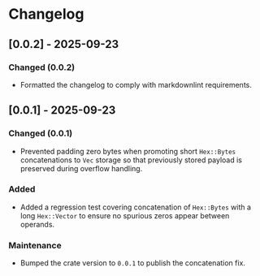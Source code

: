# Changelog

## [0.0.2] - 2025-09-23

### Changed (0.0.2)

- Formatted the changelog to comply with markdownlint requirements.

## [0.0.1] - 2025-09-23

### Changed (0.0.1)

- Prevented padding zero bytes when promoting short `Hex::Bytes`
  concatenations to `Vec` storage so that previously stored payload is
  preserved during overflow handling.

### Added

- Added a regression test covering concatenation of `Hex::Bytes` with a
  long `Hex::Vector` to ensure no spurious zeros appear between operands.

### Maintenance

- Bumped the crate version to `0.0.1` to publish the concatenation fix.
